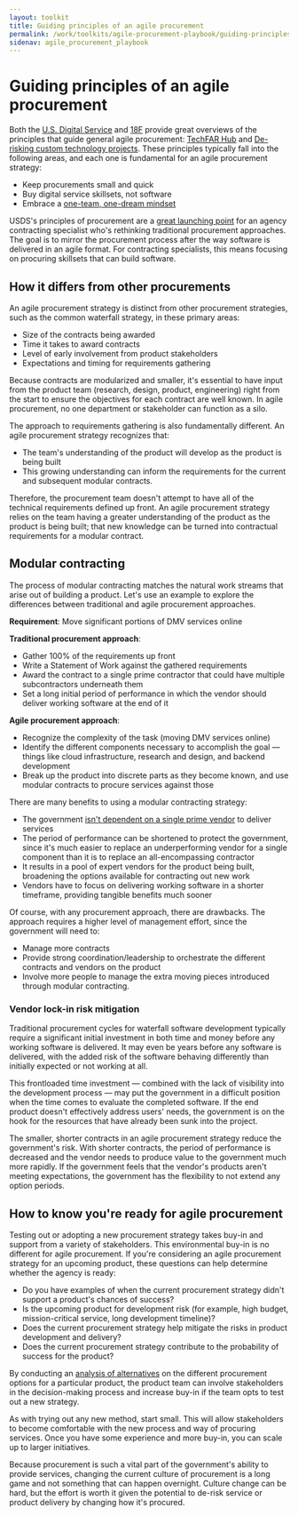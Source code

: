 ```yaml
---
layout: toolkit
title: Guiding principles of an agile procurement
permalink: /work/toolkits/agile-procurement-playbook/guiding-principles-of-an-agile-procurement/
sidenav: agile_procurement_playbook
---
```


# Guiding principles of an agile procurement

Both the [U.S. Digital Service](https://usds.gov/) and [18F](https://18f.gsa.gov/) provide great
overviews of the principles that guide general agile procurement: [TechFAR Hub]((https://techfarhub.cio.gov/learning-center/principles/)) and [De-risking custom technology projects](https://github.com/18F/technology-budgeting/blob/master/handbook.md). These principles typically fall into the following areas, and each one is fundamental for an agile procurement strategy:

- Keep procurements small and quick
- Buy digital service skillsets, not software
- Embrace a [one-team, one-dream mindset](/work/toolkits/agile-procurement-playbook/standing-up-a-team-to-guide-the-procurement-process#working-together-building-an-agile-culture)

USDS's principles of procurement are a [great launching point](https://playbook.cio.gov/#play5) for an agency contracting specialist who's rethinking traditional procurement approaches. The goal is to mirror the procurement process after the way software is delivered in an agile format. For contracting specialists, this means focusing on procuring skillsets that can build software.

## How it differs from other procurements

An agile procurement strategy is distinct from other procurement strategies, such as the common waterfall strategy, in these primary areas:

- Size of the contracts being awarded
- Time it takes to award contracts
- Level of early involvement from product stakeholders
- Expectations and timing for requirements gathering

Because contracts are modularized and smaller, it's essential to have input from the product team (research, design, product, engineering) right from the start to ensure the objectives for each contract are well known. In agile procurement, no one department or stakeholder can function as a silo.

The approach to requirements gathering is also fundamentally different. An agile procurement strategy recognizes that:

- The team's understanding of the product will develop as the product is being built
- This growing understanding can inform the requirements for the current and subsequent modular contracts.

Therefore, the procurement team doesn't attempt to have all of the technical requirements defined up front. An agile procurement strategy relies on the team having a greater understanding of the product as the product is being built; that new knowledge can be turned into contractual requirements for a modular contract.

## Modular contracting

The process of modular contracting matches the natural work streams that arise out of building a product. Let's use an example to explore the differences between traditional and agile procurement approaches.

**Requirement**: Move significant portions of DMV services online

**Traditional procurement approach**:

- Gather 100% of the requirements up front
- Write a Statement of Work against the gathered requirements
- Award the contract to a single prime contractor that could have multiple subcontractors underneath them
- Set a long initial period of performance in which the vendor should deliver working software at the end of it

**Agile procurement approach**:

- Recognize the complexity of the task (moving DMV services online)
- Identify the different components necessary to accomplish the goal &mdash; things like cloud infrastructure, research and design, and backend development
- Break up the product into discrete parts as they become known, and use modular contracts to procure services against those

There are many benefits to using a modular contracting strategy:

- The government [isn't dependent on a single prime vendor](/work/toolkits/agile-procurement-playbook/guiding-principles-of-an-agile-procurement#vendor-lock-in-risk-mitigation) to deliver services
- The period of performance can be shortened to protect the government, since it's much easier to replace an underperforming vendor for a single component than it is to replace an all-encompassing contractor
- It results in a pool of expert vendors for the product being built, broadening the options available for contracting out new work
- Vendors have to focus on delivering working software in a shorter timeframe, providing tangible benefits much sooner

Of course, with any procurement approach, there are drawbacks. The approach requires a higher level of management effort, since the government will need to:

- Manage more contracts
- Provide strong coordination/leadership to orchestrate the different contracts and vendors on the product
- Involve more people to manage the extra moving pieces introduced through modular contracting.

### Vendor lock-in risk mitigation

Traditional procurement cycles for waterfall software development typically require a significant initial investment in both time and money before any working software is delivered. It may even be years before any software is delivered, with the added risk of the software behaving differently than initially expected or not working at all.

This frontloaded time investment &mdash; combined with the lack of visibility into the development process &mdash; may put the government in a difficult position when the time comes to evaluate the completed software. If the end product doesn't effectively address users' needs, the government is on the hook for the resources that have already been sunk into the project.

The smaller, shorter contracts in an agile procurement strategy reduce the government's risk. With shorter contracts, the period of performance is decreased and the vendor needs to produce value to the government much more rapidly. If the government feels that the vendor's products aren't meeting expectations, the government has the flexibility to not extend any option periods.

## How to know you're ready for agile procurement

Testing out or adopting a new procurement strategy takes buy-in and support from a variety of stakeholders. This environmental buy-in is no different for agile procurement. If you're considering an agile procurement strategy for an upcoming product, these questions can help determine whether the agency is ready:

- Do you have examples of when the current procurement strategy didn't support a product's chances of success?
- Is the upcoming product for development risk (for example, high budget, mission-critical service, long development timeline)?
- Does the current procurement strategy help mitigate the risks in product development and delivery?
- Does the current procurement strategy contribute to the probability of success for the product?

By conducting an [analysis of alternatives](/work/toolkits/agile-procurement-playbook/appendix-f-procurement-options-analysis-examples/) on the different procurement options for a particular product, the product team can involve stakeholders in the decision-making process and increase buy-in if the team opts to test out a new strategy.

As with trying out any new method, start small. This will allow stakeholders to become comfortable with the new process and way of procuring services. Once you have some experience and more buy-in, you can scale up to larger initiatives.

Because procurement is such a vital part of the government's ability to provide services, changing the current culture of procurement is a long game and not something that can happen overnight. Culture change can be hard, but the effort is worth it given the potential to de-risk service or product delivery by changing how it's procured.
